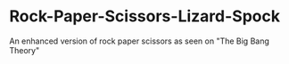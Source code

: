 # Rock-Paper-Scissors-Lizard-Spock
An enhanced version of rock paper scissors as seen on "The Big Bang Theory"
